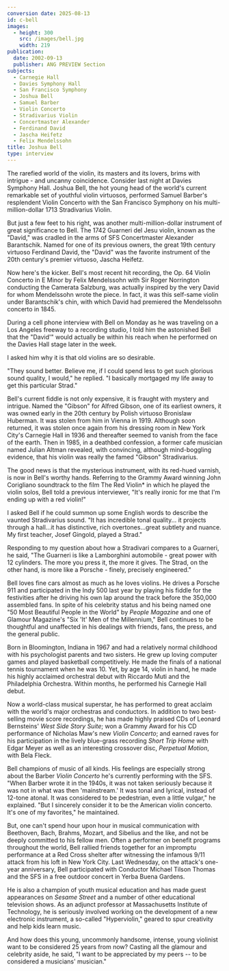 ```yaml
---
conversion date: 2025-08-13
id: c-bell
images:
  - height: 300
    src: /images/bell.jpg
    width: 219
publication:
  date: 2002-09-13
  publisher: ANG PREVIEW Section
subjects:
  - Carnegie Hall
  - Davies Symphony Hall
  - San Francisco Symphony
  - Joshua Bell
  - Samuel Barber
  - Violin Concerto
  - Stradivarius Violin
  - Concertmaster Alexander
  - Ferdinand David
  - Jascha Heifetz
  - Felix Mendelssohn
title: Joshua Bell
type: interview
---
```



The rarefied world of the violin, its masters and its lovers, brims with intrigue - and uncanny coincidence.
Consider last night at Davies Symphony Hall. Joshua Bell, the hot young head of the world's current remarkable set of youthful violin virtuosos, performed Samuel Barber's resplendent Violin Concerto with the San Francisco Symphony on his multi-million-dollar 1713 Stradivarius Violin.

But just a few feet to his right, was another multi-million-dollar instrument of great significance to Bell. The 1742 Guarneri del Jesu violin, known as the "David," was cradled in the arms of SFS Concertmaster Alexander Barantschik. Named for one of its previous owners, the great 19th century virtuoso Ferdinand David, the "David" was the favorite instrument of the 20th century's premier virtuoso, Jascha Heifetz.

Now here's the kicker. Bell's most recent hit recording, the Op. 64 Violin Concerto in E Minor by Felix Mendelssohn with Sir Roger Norrington conducting the Camerata Salzburg, was actually inspired by the very David for whom Mendelssohn wrote the piece. In fact, it was this self-same violin under Barantschik's chin, with which David had premiered the Mendelssohn concerto in 1845.

During a cell phone interview with Bell on Monday as he was traveling on a Los Angeles freeway to a recording studio, I told him the astonished Bell that the "David'" would actually be within his reach when he performed on the Davies Hall stage later in the week.

I asked him why it is that old violins are so desirable.

"They sound better. Believe me, if I could spend less to get such glorious sound quality, I would," he replied. "I basically mortgaged my life away to get this particular Strad."

Bell's current fiddle is not only expensive, it is fraught with mystery and intrigue. Named the "Gibson" for Alfred Gibson, one of its earliest owners, it was owned early in the 20th century by Polish virtuoso Bronislaw Huberman. It was stolen from him in Vienna in 1919. Although soon returned, it was stolen once again from his dressing room in New York City's Carnegie Hall in 1936 and thereafter seemed to vanish from the face of the earth. Then in 1985, in a deathbed confession, a former cafe musician named Julian Altman revealed, with convincing, although mind-boggling evidence, that his violin was really the famed "Gibson" Stradivarius.

The good news is that the mysterious instrument, with its red-hued varnish, is now in Bell's worthy hands. Referring to the Grammy Award winning John Corigliano soundtrack to the film The Red Violin* in which he played the violin solos, Bell told a previous interviewer, "It's really ironic for me that I'm ending up with a red violin!"

I asked Bell if he could summon up some English words to describe the vaunted Stradivarius sound. "It has incredible tonal quality... it projects through a hall...it has distinctive, rich overtones...great subtlety and nuance. My first teacher, Josef Gingold, played a Strad."

Responding to my question about how a Stradivari compares to a Guarneri, he said, "The Guarneri is like a Lamborghini automobile - great power with 12 cylinders. The more you press it, the more it gives. The Strad, on the other hand, is more like a Porsche - finely, precisely engineered."

Bell loves fine cars almost as much as he loves violins. He drives a Porsche 911 and participated in the Indy 500 last year by playing his fiddle for the festivities after he driving his own lap around the track before the 350,000 assembled fans.
In spite of his celebrity status and his being named one "50 Most Beautiful People in the World" by *People Magazine* and one of Glamour Magazine's "Six 'It' Men of the Millennium," Bell continues to be thoughtful and unaffected in his dealings with friends, fans, the press, and the general public.

Born in Bloomington, Indiana in 1967 and had a relatively normal childhood with his psychologist parents and two sisters. He grew up loving computer games and played basketball competitively. He made the finals of a national tennis tournament when he was 10. Yet, by age 14, violin in hand, he made his highly acclaimed orchestral debut with Riccardo Muti and the Philadelphia Orchestra. Within months, he performed his Carnegie Hall debut.

Now a world-class musical superstar, he has performed to great acclaim with the world's major orchestras and conductors. In addition to two best-selling movie score recordings, he has made highly praised CDs of Leonard Bernsteins' *West Side Story Suite*; won a Grammy Award for his CD performance of Nicholas Maw's new *Violin Concerto*; and earned raves for his participation in the lively blue-grass recording *Short Trip Home* with Edgar Meyer as well as an interesting crossover disc, *Perpetual Motion*, with Bela Fleck.

Bell champions of music of all kinds. His feelings are especially strong about the Barber *Violin Concerto* he's currently performing with the SFS. "When Barber wrote it in the 1940s, it was not taken seriously because it was not in what was then 'mainstream.' It was tonal and lyrical, instead of 12-tone atonal. It was considered to be pedestrian, even a little vulgar," he explained. "But I sincerely consider it to be the American violin concerto. It's one of my favorites," he maintained.

But, one can't spend hour upon hour in musical communication with Beethoven, Bach, Brahms, Mozart, and Sibelius and the like, and not be deeply committed to his fellow men. Often a performer on benefit programs throughout the world, Bell rallied friends together for an impromptu performance at a Red Cross shelter after witnessing the infamous 9/11 attack from his loft in New York City. Last Wednesday, on the attack's one-year anniversary, Bell participated with Conductor Michael Tilson Thomas and the SFS in a free outdoor concert in Yerba Buena Gardens.

He is also a champion of youth musical education and has made guest appearances on *Sesame Street* and a number of other educational television shows. As an adjunct professor at Massachusetts Institute of Technology, he is seriously involved working on the development of a new electronic instrument, a so-called "Hyperviolin," geared to spur creativity and help kids learn music.

And how does this young, uncommonly handsome, intense, young violinist want to be considered 25 years from now?
Casting all the glamour and celebrity aside, he said, "I want to be appreciated by my peers -- to be considered a musicians' musician."

